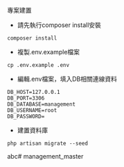 專案建置
- 請先執行composer install安裝
```
composer install
```
- 複製.env.example檔案
```
cp .env.example .env
```
- 編輯.env檔案，填入DB相關連線資料
```
DB_HOST=127.0.0.1
DB_PORT=3306
DB_DATABASE=management
DB_USERNAME=root
DB_PASSWORD=
```
- 建置資料庫
```
php artisan migrate --seed
```

abc# management_master
